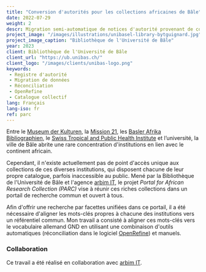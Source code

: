 ```yaml
---
title: "Conversion d'autorités pour les collections africaines de Bâle"
date: 2022-07-29
weight: 2
descr: Migration semi-automatique de notices d'autorité provenant de collections disparates vers le registre allemand GND.
project_image: "/images/illustrations/unibasel-library-bytguignard.jpg"
project_image_caption: "Bibliothèque de l'Université de Bâle"
year: 2023
client: Bibliothèque de l'Université de Bâle
client_url: "https://ub.unibas.ch/"
client_logo: "/images/clients/unibas-logo.png"
keywords: 
 - Registre d'autorité
 - Migration de données
 - Réconciliation
 - OpenRefine
 - Catalogue collectif
lang: Français
lang-iso: fr
ref: parc
---
```


Entre le [Museum der Kulturen](https://www.museums.ch/org/fr/Museum-der-Kulturen), la [Mission 21](https://www.mission-21.org/fr/), 
les [Basler Afrika Bibliographien](https://www.baslerafrika.ch/about-the-library/), 
le [Swiss Tropical and Public Health Institute](https://www.swisstph.ch/en/) et l’université,
la ville de Bâle abrite une rare concentration d'institutions en lien avec le continent africain.

Cependant, il n'existe actuellement pas de point d'accès unique aux collections de ces diverses institutions, qui disposent chacune de leur propre catalogue,
parfois inaccessible au public. Mené par la Bibliothèque de l'Université de Bâle et l'agence [arbim IT](https://arbim.ch/projets/basler-afrika-portal/),
le projet _Portal for African Research Collection (PARC)_ vise à réunir ces riches collections dans un portail de recherche commun et ouvert à tous.

Afin d'offrir une recherche par facettes unifiées dans ce portail, il a été nécessaire d'aligner 
les mots-clés propres à chacune des institutions vers un référentiel commun.
Mon travail a consisté à aligner ces mots-clés vers le vocabulaire allemand GND en utilisant une combinaison d'outils
automatiques (réconciliation dans le logiciel [OpenRefine](https://openrefine.org/)) et manuels.

### Collaboration

Ce travail a été réalisé en collaboration avec [arbim IT](https://arbim.ch/projets/basler-afrika-portal/).